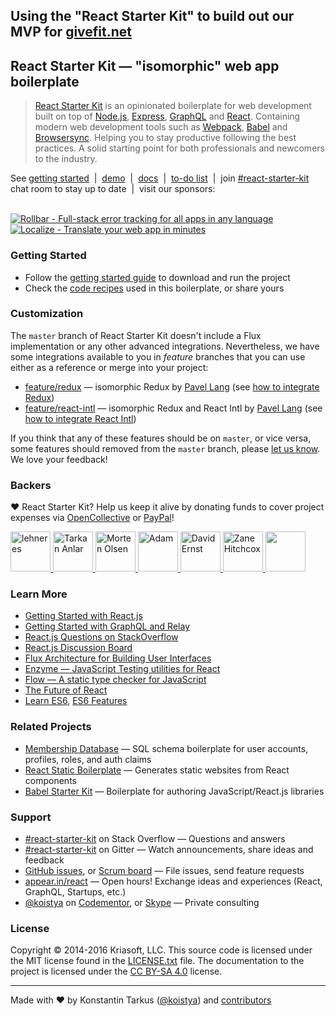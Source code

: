 ## Using the "React Starter Kit" to build out our MVP for [givefit.net](givefit.net)

## React Starter Kit — "isomorphic" web app boilerplate

> [React Starter Kit](https://www.reactstarterkit.com) is an opinionated
> boilerplate for web development built on top of [Node.js](https://nodejs.org/),
> [Express](http://expressjs.com/), [GraphQL](http://graphql.org/) and
> [React](https://facebook.github.io/react/). Containing modern web development
> tools such as [Webpack](http://webpack.github.io/), [Babel](http://babeljs.io/)
> and [Browsersync](http://www.browsersync.io/). Helping you to stay productive
> following the best practices. A solid starting point for both professionals
> and newcomers to the industry.

See [getting started](./docs/getting-started.md) &nbsp;|&nbsp;
[demo](http://demo.reactstarterkit.com) &nbsp;|&nbsp;
[docs](https://github.com/kriasoft/react-starter-kit/tree/master/docs) &nbsp;|&nbsp;
[to-do list](https://waffle.io/kriasoft/react-starter-kit) &nbsp;|&nbsp;
join [#react-starter-kit](https://gitter.im/kriasoft/react-starter-kit) chat room to stay up to date &nbsp;|&nbsp;
visit our sponsors:<br><br>

[![Rollbar - Full-stack error tracking for all apps in any language](https://dl.dropboxusercontent.com/u/16006521/react-starter-kit/rollbar.png)](https://rollbar.com/?utm_source=reactstartkit(github)&utm_medium=link&utm_campaign=reactstartkit(github)) &nbsp;&nbsp;
[![Localize - Translate your web app in minutes](https://dl.dropboxusercontent.com/u/16006521/react-starter-kit/localize.png)](https://localizejs.com/?cid=802&utm_source=rsk)

### Getting Started

  * Follow the [getting started guide](./docs/getting-started.md) to download and run the project
  * Check the [code recipes](./docs/recipes) used in this boilerplate, or share yours

### Customization

The `master` branch of React Starter Kit doesn't include a Flux implementation or any other
advanced integrations. Nevertheless, we have some integrations available to you in *feature*
branches that you can use either as a reference or merge into your project:

  * [feature/redux](https://github.com/kriasoft/react-starter-kit/tree/feature/redux) — isomorphic
    Redux by [Pavel Lang](https://github.com/langpavel) (see [how to integrate
    Redux](./docs/recipes/how-to-integrate-redux.md))
  * [feature/react-intl](https://github.com/kriasoft/react-starter-kit/tree/feature/react-intl) —
    isomorphic Redux and React Intl by [Pavel Lang](https://github.com/langpavel) (see [how
    to integrate React Intl](./docs/recipes/how-to-integrate-react-intl.md))

If you think that any of these features should be on `master`, or vice versa, some features should
removed from the `master` branch, please [let us know](https://gitter.im/kriasoft/react-starter-kit).
We love your feedback!

### Backers

♥ React Starter Kit? Help us keep it alive by donating funds to cover project
expenses via [OpenCollective](https://opencollective.com/react-starter-kit) or
[PayPal](https://www.paypal.com/cgi-bin/webscr?cmd=_s-xclick&hosted_button_id=RETHAJHV3T972)!

<a href="http://www.nekst.me/" target="_blank" title="lehneres">
  <img src="https://github.com/lehneres.png?size=64" width="64" height="64" alt="lehneres">
</a>
<a href="http://www.vidpanel.com/" target="_blank" title="Tarkan Anlar">
  <img src="https://github.com/tarkanlar.png?size=64" width="64" height="64" alt="Tarkan Anlar">
</a>
<a href="https://morten.olsen.io/" target="_blank" title="Morten Olsen">
  <img src="https://github.com/mortenolsendk.png?size=64" width="64" height="64" alt="Morten Olsen">
</a>
<a href="https://twitter.com/adamthomann" target="_blank" title="Adam">
  <img src="https://github.com/athomann.png?size=64" width="64" height="64" alt="Adam">
</a>
<a href="http://dsernst.com/" target="_blank" title="David Ernst">
  <img src="https://github.com/dsernst.png?size=64" width="64" height="64" alt="David Ernst">
</a>
<a href="http://zanehitchcox.com/" target="_blank" title="Zane Hitchcox">
  <img src="https://github.com/zwhitchcox.png?size=64" width="64" height="64" alt="Zane Hitchcox">
</a>
<a href="https://opencollective.com/react-starter-kit" target="_blank">
  <img src="https://opencollective.com/static/images/become_backer.svg" width="64" height="64" alt="">
</a>

### Learn More

  * [Getting Started with React.js](http://facebook.github.io/react/)
  * [Getting Started with GraphQL and Relay](https://quip.com/oLxzA1gTsJsE)
  * [React.js Questions on StackOverflow](http://stackoverflow.com/questions/tagged/reactjs)
  * [React.js Discussion Board](https://discuss.reactjs.org/)
  * [Flux Architecture for Building User Interfaces](http://facebook.github.io/flux/)
  * [Enzyme — JavaScript Testing utilities for React](http://airbnb.io/enzyme/)
  * [Flow — A static type checker for JavaScript](http://flowtype.org/)
  * [The Future of React](https://github.com/reactjs/react-future)
  * [Learn ES6](https://babeljs.io/docs/learn-es6/), [ES6 Features](https://github.com/lukehoban/es6features#readme)

### Related Projects

  * [Membership Database](https://github.com/membership/membership.db) — SQL schema boilerplate for user accounts, profiles, roles, and auth claims
  * [React Static Boilerplate](https://github.com/koistya/react-static-boilerplate) — Generates static websites from React components
  * [Babel Starter Kit](https://github.com/kriasoft/babel-starter-kit) — Boilerplate for authoring JavaScript/React.js libraries

### Support

  * [#react-starter-kit](http://stackoverflow.com/questions/tagged/react-starter-kit) on Stack Overflow — Questions and answers
  * [#react-starter-kit](https://gitter.im/kriasoft/react-starter-kit) on Gitter — Watch announcements, share ideas and feedback
  * [GitHub issues](https://github.com/kriasoft/react-starter-kit/issues), or [Scrum board](https://waffle.io/kriasoft/react-starter-kit) — File issues, send feature requests
  * [appear.in/react](https://appear.in/react) — Open hours! Exchange ideas and experiences (React, GraphQL, Startups, etc.)
  * [@koistya](https://twitter.com/koistya) on [Codementor](https://www.codementor.io/koistya), or [Skype](http://hatscripts.com/addskype?koistya) — Private consulting

### License

Copyright © 2014-2016 Kriasoft, LLC. This source code is licensed under the MIT
license found in the [LICENSE.txt](https://github.com/kriasoft/react-starter-kit/blob/master/LICENSE.txt)
file. The documentation to the project is licensed under the
[CC BY-SA 4.0](http://creativecommons.org/licenses/by-sa/4.0/) license.

---
Made with ♥ by Konstantin Tarkus ([@koistya](https://twitter.com/koistya)) and [contributors](https://github.com/kriasoft/react-starter-kit/graphs/contributors)
